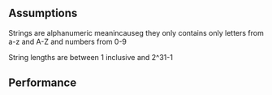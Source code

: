 ## Assumptions



Strings are alphanumeric meanincauseg they only contains only letters from a-z and A-Z and numbers from 0-9

String lengths are between 1 inclusive and 2^31-1


## Performance
